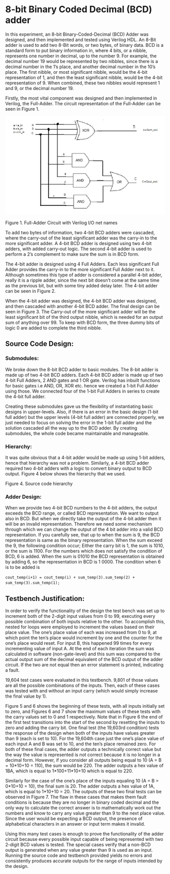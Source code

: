 # 8-bit Binary Coded Decimal (BCD) adder

In this experiment, an 8-bit Binary-Coded-Decimal (BCD) Adder was designed, and then implemented and tested using Verilog HDL. An 8-Bit adder is used to add two 8-Bit words, or two bytes, of binary data. BCD is a standard form to put binary information in, where 4 bits, or a nibble, represents one number in decimal, up to the number 9. For example, the decimal number 19 would be represented by two nibbles, since there is a decimal number in the 1’s place, and another decimal number in the 10’s place. The first nibble, or most significant nibble, would be the 4-bit representation of 1, and then the least significant nibble, would be the 4-bit representation of 9. When combined, these two nibbles would represent 1 and 9, or the decimal number 19.

Firstly, the most vital component was designed and then implemented in Verilog, the Full-Adder. The circuit representation of the Full-Adder can be seen in Figure 1.

![](images/figure1.jpg?raw=true "Full-adder circuit")

Figure 1. Full-Adder Circuit with Verilog I/O net names

To add two bytes of information, two 4-bit BCD adders were cascaded, where the carry-out of the least significant adder was the carry-in to the more significant adder. A 4-bit BCD adder is designed using two 4-bit adders, with added carry-out logic. The second 4-bit adder is used to perform a 2’s complement to make sure the sum is in BCD form.

The 4-bit adder is designed using 4 Full Adders. Each less significant Full Adder provides the carry-in to the more significant Full Adder next to it. Although sometimes this type of adder is considered a parallel 4-bit adder, really it is a ripple adder, since the next bit doesn’t come at the same time as the previous bit, but with some tiny added delay later. The 4-bit adder can be seen in Figure 2.

When the 4-bit adder was designed, the 4-bit BCD adder was designed, and then cascaded with another 4-bit BCD adder. The final design can be seen in Figure 3. The Carry-out of the more significant adder will be the least significant bit of the third output nibble, which is needed for an output sum of anything over 99. To keep with BCD form, the three dummy bits of logic 0 are added to complete the third nibble.

## Source Code Design:
### Submodules:
We broke down the 8-bit BCD adder to basic modules. The 8-bit adder is made up of two 4-bit BCD adders. Each 4-bit BCD adder is made up of two 4-bit Full Adders, 2 AND gates and 1 OR gate. Verilog has inbuilt functions for basic gates i.e AND, OR, XOR etc. hence we created a 1-bit Full Adder using those. We connected four of the 1-bit Full Adders in series to create the 4-bit full adder.

Creating these submodules gave us the flexibility of instantiating basic designs in upper-levels. Also, if there is an error in the basic design (1-bit full adder) but the upper levels (4-bit full adder) are connected properly, we just needed to focus on solving the error in the 1-bit full adder and the solution cascaded all the way up to the BCD adder. By creating submodules, the whole code became maintainable and manageable.

### Hierarchy:
It was quite obvious that a 4-bit adder would be made up using 1-bit adders, hence that hierarchy was not a problem. Similarly, a 4-bit BCD adder required two 4-bit adders with a logic to convert binary output to BCD output.  Figure 4 below shows the hierarchy that we used.

Figure 4. Source code hierarchy

### Adder Design:
When we provide two 4-bit BCD numbers to the 4-bit adders, the output exceeds the BCD range, or called BCD representation. We want to output also in BCD. But when we directly take the output of the 4-bit adder then it will be an invalid representation. Therefore we need some mechanism through which we can change the output of the 4 bit adder into a valid BCD representation. If you carefully see, that up to when the sum is 9, the BCD representation is same as the binary representation. When the sum exceed the 9, the following condition occur; Either the carry bit is 1, the sum is 1010, or the sum is 1100. For the numbers which does not satisfy the condition of BCD, 6 is added. When the sum is 01010 the BCD representation is obtained by adding 6, so the representation in BCD is 1 0000. The condition when 6 is to be added is

`cout_temp(i+1) = cout_temp(i) + sum_temp(3).sum_temp(2) + sum_temp(3).sum_temp(1);`

## Testbench Justification:
In order to verify the functionality of the design the test bench was set up to increment both of the 2-digit input values from 0 to 99, executing every possible combination of both inputs relative to the other. To accomplish this, nested for loops were employed to increment the values based on their place value. The one’s place value of each was increased from 0 to 9, at which point the ten’s place would increment by one and the counter for the one’s place would reset. For input B, this happened 99 times for every incrementing value of input A. At the end of each iteration the sum was calculated in software (non-gate-level) and this sum was compared to the actual output sum of the decimal equivalent of the BCD output of the adder circuit. If the two are not equal then an error statement is printed, indicating a fault.

19,604 test cases were evaluated in this testbench. 9,801 of those values are all the possible combinations of the inputs. Then, each of these cases was tested with and without an input carry (which would simply increase the final value by 1).

Figure 5 and 6 shows the beginning of these tests, with all inputs initially set to zero, and Figures 6 and 7 show the maximum values of these tests with the carry values set to 0 and 1 respectively. Note that in Figure 6 the end of the first test transitions into the start of the second by resetting the inputs to zero and adding the carry bit. One final test (the 19,603rd condition) tests the response of the design when both of the inputs have values greater than 9 (each is set to 10). For the 19,604th case just the one’s place value of each input A and B was set to 10, and the ten’s place remained zero. For both of these final cases, the adder outputs a technically correct value but the way the value is represented is not correct because it is no longer in a decimal form. However, if you consider all outputs being equal to 10 (A = B = 10\*10+10 = 110), the sum would be 220. The adder outputs a hex value of 1BA, which is equal to 1\*100+11*10+10 which is equal to 220.

Similarly for the case of the one’s place of the inputs equaling 10 (A = B = 0\*10+10 = 10), the final sum is 20. The adder outputs a hex value of 1A, which is equal to 1*10+10 = 20. The outputs of these two final tests can be observed in Figure 7. The flaw in these cases that makes them fault conditions is because they are no longer in binary coded decimal and the only way to calculate the correct answer is to mathematically work out the numbers and know to carry any value greater than 9 to the next place value. Since the user would be expecting a BCD output, the presence of alphabetical characters in an answer or input term makes it invalid.

Using this many test cases is enough to prove the functionality of the adder circuit because every possible input capable of being represented with two 2-digit BCD values is tested. The special cases verify that a non-BCD output is generated when any value greater than 9 is used as an input. Running the source code and testbench provided yields no errors and consistently produces accurate outputs for the range of inputs intended by the design.